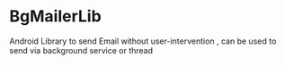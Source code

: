 BgMailerLib
===========

Android Library to send Email without user-intervention , can be used to send via background service or thread
